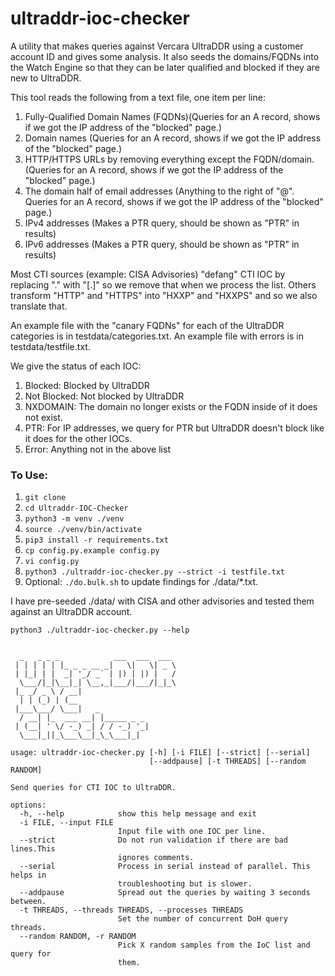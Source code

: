 # ultraddr-ioc-checker

A utility that makes queries against Vercara UltraDDR using a customer account ID and gives some analysis.  It also seeds the domains/FQDNs into the Watch Engine so that they can be later qualified and blocked if they are new to UltraDDR.

This tool reads the following from a text file, one item per line:
1. Fully-Qualified Domain Names (FQDNs)(Queries for an A record, shows if we got the IP address of the "blocked" page.)
2. Domain names (Queries for an A record, shows if we got the IP address of the "blocked" page.)
3. HTTP/HTTPS URLs by removing everything except the FQDN/domain.  (Queries for an A record, shows if we got the IP address of the "blocked" page.)
4. The domain half of email addresses (Anything to the right of "@".  Queries for an A record, shows if we got the IP address of the "blocked" page.)
5. IPv4 addresses (Makes a PTR query, should be shown as "PTR" in results)
6. IPv6 addresses (Makes a PTR query, should be shown as "PTR" in results)

Most CTI sources (example: CISA Advisories) "defang" CTI IOC by replacing "." with "[.]" so we remove that when we process the list.  Others transform "HTTP" and "HTTPS" into "HXXP" and "HXXPS" and so we also translate that.

An example file with the "canary FQDNs" for each of the UltraDDR categories is in testdata/categories.txt.
An example file with errors is in testdata/testfile.txt.


We give the status of each IOC:
1. Blocked: Blocked by UltraDDR
2. Not Blocked: Not blocked by UltraDDR
3. NXDOMAIN: The domain no longer exists or the FQDN inside of it does not exist.
4. PTR: For IP addresses, we query for PTR but UltraDDR doesn't block like it does for the other IOCs.
5. Error: Anything not in the above list


### To Use:
1. `git clone`
2. `cd Ultraddr-IOC-Checker`
3. `python3 -m venv ./venv`
4. `source ./venv/bin/activate`
5. `pip3 install -r requirements.txt`
6. `cp config.py.example config.py`
7. `vi config.py`
6. `python3 ./ultraddr-ioc-checker.py --strict -i testfile.txt`
7. Optional: `./do.bulk.sh` to update findings for ./data/*.txt.

I have pre-seeded ./data/ with CISA and other advisories and tested them against an UltraDDR account.

```commandline
python3 ./ultraddr-ioc-checker.py --help 
 

  _   _ _ _            ___  ___  ___  
 | | | | | |_ _ _ __ _|   \|   \| _ \ 
 | |_| | |  _| '_/ _` | |) | |) |   / 
  \___/|_|\__|_| \__,_|___/|___/|_|_\ 
 |_ _/ _ \ / __|                      
  | | (_) | (__                       
 |___\___/ \___|   _                  
  / __| |_  ___ __| |_____ _ _        
 | (__| ' \/ -_) _| / / -_) '_|       
  \___|_||_\___\__|_\_\___|_|         

usage: ultraddr-ioc-checker.py [-h] [-i FILE] [--strict] [--serial]
                               [--addpause] [-t THREADS] [--random RANDOM]

Send queries for CTI IOC to UltraDDR.

options:
  -h, --help            show this help message and exit
  -i FILE, --input FILE
                        Input file with one IOC per line.
  --strict              Do not run validation if there are bad lines.This
                        ignores comments.
  --serial              Process in serial instead of parallel. This helps in
                        troubleshooting but is slower.
  --addpause            Spread out the queries by waiting 3 seconds between.
  -t THREADS, --threads THREADS, --processes THREADS
                        Set the number of concurrent DoH query threads.
  --random RANDOM, -r RANDOM
                        Pick X random samples from the IoC list and query for
                        them.
```